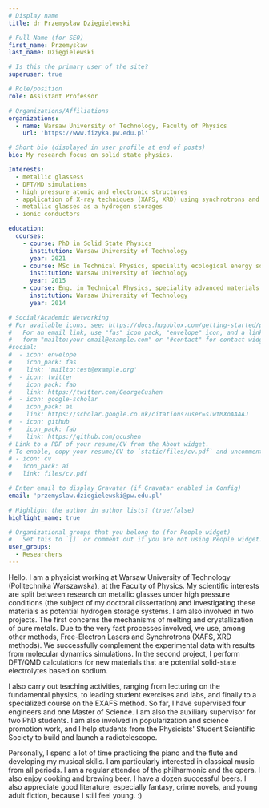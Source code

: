 ```yaml
---
# Display name
title: dr Przemysław Dzięgielewski

# Full Name (for SEO)
first_name: Przemysław
last_name: Dzięgielewski

# Is this the primary user of the site?
superuser: true

# Role/position
role: Assistant Professor 

# Organizations/Affiliations
organizations:
  - name: Warsaw University of Technology, Faculty of Physics
    url: 'https://www.fizyka.pw.edu.pl'

# Short bio (displayed in user profile at end of posts)
bio: My research focus on solid state physics.

Interests:
  - metallic glassess
  - DFT/MD simulations
  - high pressure atomic and electronic structures
  - application of X-ray techniques (XAFS, XRD) using synchrotrons and XFELs
  - metallic glasses as a hydrogen storages
  - ionic conductors 

education:
  courses:
    - course: PhD in Solid State Physics
      institution: Warsaw University of Technology
      year: 2021
    - course: MSc in Technical Physics, speciality ecological energy sources
      institution: Warsaw University of Technology
      year: 2015
    - course: Eng. in Technical Physics, speciality advanced materials
      institution: Warsaw University of Technology
      year: 2014

# Social/Academic Networking
# For available icons, see: https://docs.hugoblox.com/getting-started/page-builder/#icons
#   For an email link, use "fas" icon pack, "envelope" icon, and a link in the
#   form "mailto:your-email@example.com" or "#contact" for contact widget.
#social:
#  - icon: envelope
#    icon_pack: fas
#    link: 'mailto:test@example.org'
#  - icon: twitter
#    icon_pack: fab
#    link: https://twitter.com/GeorgeCushen
#  - icon: google-scholar
#    icon_pack: ai
#    link: https://scholar.google.co.uk/citations?user=sIwtMXoAAAAJ
#  - icon: github
#    icon_pack: fab
#    link: https://github.com/gcushen
# Link to a PDF of your resume/CV from the About widget.
# To enable, copy your resume/CV to `static/files/cv.pdf` and uncomment the lines below.
# - icon: cv
#   icon_pack: ai
#   link: files/cv.pdf

# Enter email to display Gravatar (if Gravatar enabled in Config)
email: 'przemyslaw.dziegielewski@pw.edu.pl'

# Highlight the author in author lists? (true/false)
highlight_name: true

# Organizational groups that you belong to (for People widget)
#   Set this to `[]` or comment out if you are not using People widget.
user_groups:
  - Researchers
---
```


Hello. I am a physicist working at Warsaw University of Technology (Politechnika Warszawska), at the Faculty of Physics. My scientific interests are split between research on metallic glasses under high pressure conditions (the subject of my doctoral dissertation) and investigating these materials as potential hydrogen storage systems. I am also involved in two projects. The first concerns the mechanisms of melting and crystallization of pure metals. Due to the very fast processes involved, we use, among other methods, Free-Electron Lasers and Synchrotrons (XAFS, XRD methods). We successfully complement the experimental data with results from molecular dynamics simulations. In the second project, I perform DFT/QMD calculations for new materials that are potential solid-state electrolytes based on sodium.

I also carry out teaching activities, ranging from lecturing on the fundamental physics, to leading student exercises and labs, and finally to a specialized course on the EXAFS method. So far, I have supervised four engineers and one Master of Science. I am also the auxiliary supervisor for two PhD students. I am also involved in popularization and science promotion work, and I help students from the Physicists' Student Scientific Society to build and launch a radiotelescope.

Personally, I spend a lot of time practicing the piano and the flute and developing my musical skills. I am particularly interested in classical music from all periods. I am a regular attendee of the philharmonic and the opera. I also enjoy cooking and brewing beer. I have a dozen successful beers. I also appreciate good literature, especially fantasy, crime novels, and young adult fiction, because I still feel young. :)

